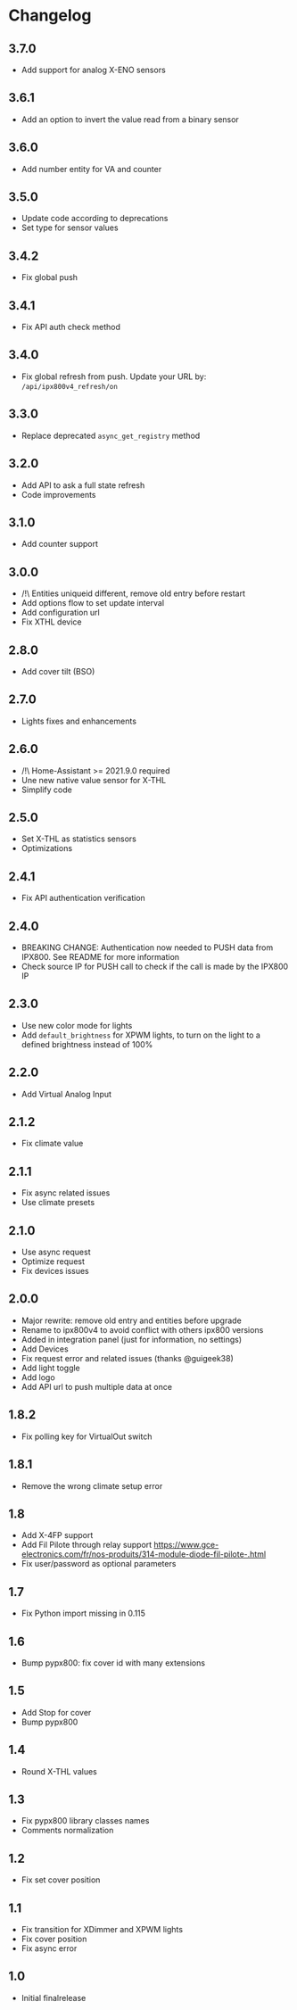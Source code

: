 # Changelog

## 3.7.0

- Add support for analog X-ENO sensors

## 3.6.1

- Add an option to invert the value read from a binary sensor

## 3.6.0

- Add number entity for VA and counter

## 3.5.0

- Update code according to deprecations
- Set type for sensor values

## 3.4.2

- Fix global push

## 3.4.1

- Fix API auth check method

## 3.4.0

- Fix global refresh from push. Update your URL by: `/api/ipx800v4_refresh/on`

## 3.3.0

- Replace deprecated `async_get_registry` method

## 3.2.0

- Add API to ask a full state refresh
- Code improvements

## 3.1.0

- Add counter support

## 3.0.0

- /!\ Entities uniqueid different, remove old entry before restart
- Add options flow to set update interval
- Add configuration url
- Fix XTHL device

## 2.8.0

- Add cover tilt (BSO)

## 2.7.0

- Lights fixes and enhancements

## 2.6.0

- /!\ Home-Assistant >= 2021.9.0 required
- Une new native value sensor for X-THL
- Simplify code

## 2.5.0

- Set X-THL as statistics sensors
- Optimizations

## 2.4.1

- Fix API authentication verification

## 2.4.0

- BREAKING CHANGE: Authentication now needed to PUSH data from IPX800. See README for more information
- Check source IP for PUSH call to check if the call is made by the IPX800 IP

## 2.3.0

- Use new color mode for lights
- Add `default_brightness` for XPWM lights, to turn on the light to a defined brightness instead of 100%

## 2.2.0

- Add Virtual Analog Input

## 2.1.2

- Fix climate value

## 2.1.1

- Fix async related issues
- Use climate presets

## 2.1.0

- Use async request
- Optimize request
- Fix devices issues

## 2.0.0

- Major rewrite: remove old entry and entities before upgrade
- Rename to ipx800v4 to avoid conflict with others ipx800 versions
- Added in integration panel (just for information, no settings)
- Add Devices
- Fix request error and related issues (thanks @guigeek38)
- Add light toggle
- Add logo
- Add API url to push multiple data at once

## 1.8.2

- Fix polling key for VirtualOut switch

## 1.8.1

- Remove the wrong climate setup error

## 1.8

- Add X-4FP support
- Add Fil Pilote through relay support https://www.gce-electronics.com/fr/nos-produits/314-module-diode-fil-pilote-.html
- Fix user/password as optional parameters

## 1.7

- Fix Python import missing in 0.115

## 1.6

- Bump pypx800: fix cover id with many extensions

## 1.5

- Add Stop for cover
- Bump pypx800

## 1.4

- Round X-THL values

## 1.3

- Fix pypx800 library classes names
- Comments normalization

## 1.2

- Fix set cover position

## 1.1

- Fix transition for XDimmer and XPWM lights
- Fix cover position
- Fix async error

## 1.0

- Initial finalrelease
